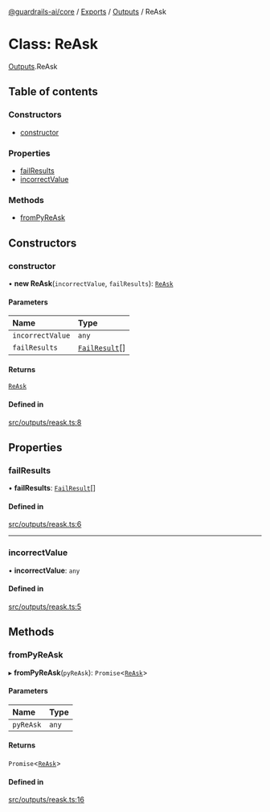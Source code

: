 [@guardrails-ai/core](../README.md) / [Exports](../modules.md) / [Outputs](../modules/Outputs.md) / ReAsk

# Class: ReAsk

[Outputs](../modules/Outputs.md).ReAsk

## Table of contents

### Constructors

- [constructor](Outputs.ReAsk.md#constructor)

### Properties

- [failResults](Outputs.ReAsk.md#failresults)
- [incorrectValue](Outputs.ReAsk.md#incorrectvalue)

### Methods

- [fromPyReAsk](Outputs.ReAsk.md#frompyreask)

## Constructors

### constructor

• **new ReAsk**(`incorrectValue`, `failResults`): [`ReAsk`](Outputs.ReAsk.md)

#### Parameters

| Name | Type |
| :------ | :------ |
| `incorrectValue` | `any` |
| `failResults` | [`FailResult`](Outputs.FailResult.md)[] |

#### Returns

[`ReAsk`](Outputs.ReAsk.md)

#### Defined in

[src/outputs/reask.ts:8](https://github.com/guardrails-ai/guardrails-js/blob/7b16ceec34175b977bef288d9d37190ade89c2d8/src/outputs/reask.ts#L8)

## Properties

### failResults

• **failResults**: [`FailResult`](Outputs.FailResult.md)[]

#### Defined in

[src/outputs/reask.ts:6](https://github.com/guardrails-ai/guardrails-js/blob/7b16ceec34175b977bef288d9d37190ade89c2d8/src/outputs/reask.ts#L6)

___

### incorrectValue

• **incorrectValue**: `any`

#### Defined in

[src/outputs/reask.ts:5](https://github.com/guardrails-ai/guardrails-js/blob/7b16ceec34175b977bef288d9d37190ade89c2d8/src/outputs/reask.ts#L5)

## Methods

### fromPyReAsk

▸ **fromPyReAsk**(`pyReAsk`): `Promise`\<[`ReAsk`](Outputs.ReAsk.md)\>

#### Parameters

| Name | Type |
| :------ | :------ |
| `pyReAsk` | `any` |

#### Returns

`Promise`\<[`ReAsk`](Outputs.ReAsk.md)\>

#### Defined in

[src/outputs/reask.ts:16](https://github.com/guardrails-ai/guardrails-js/blob/7b16ceec34175b977bef288d9d37190ade89c2d8/src/outputs/reask.ts#L16)

